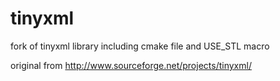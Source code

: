 # tinyxml
fork of tinyxml library including cmake file and USE_STL macro

original from
http://www.sourceforge.net/projects/tinyxml/
